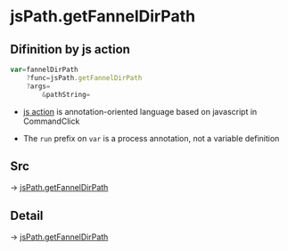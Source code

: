 # jsPath.getFannelDirPath

## Difinition by js action

```js.js
var=fannelDirPath
	?func=jsPath.getFannelDirPath
	?args=
		&pathString=
```

- [js action](#) is annotation-oriented language based on javascript in CommandClick

- The `run` prefix on `var` is a process annotation, not a variable definition

## Src

-> [jsPath.getFannelDirPath](https://github.com/puutaro/CommandClick/blob/master/app/src/main/java/com/puutaro/commandclick/fragment_lib/terminal_fragment/js_interface/JsPath.kt#L130)

## Detail

-> [jsPath.getFannelDirPath](https://github.com/puutaro/CommandClick/blob/master/md/developer/js_interface/details/JsPath/getFannelDirPath.md)
